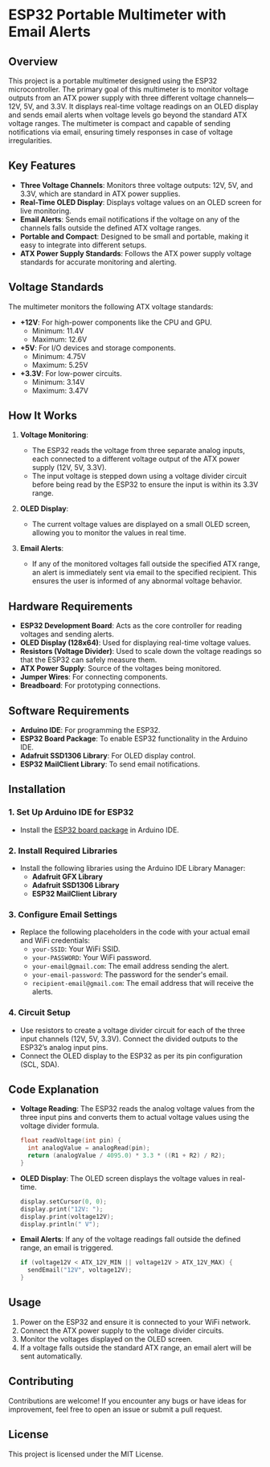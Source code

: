 # **ESP32 Portable Multimeter with Email Alerts**

## **Overview**

This project is a portable multimeter designed using the ESP32 microcontroller. The primary goal of this multimeter is to monitor voltage outputs from an ATX power supply with three different voltage channels—12V, 5V, and 3.3V. It displays real-time voltage readings on an OLED display and sends email alerts when voltage levels go beyond the standard ATX voltage ranges. The multimeter is compact and capable of sending notifications via email, ensuring timely responses in case of voltage irregularities.

## **Key Features**

- **Three Voltage Channels**: Monitors three voltage outputs: 12V, 5V, and 3.3V, which are standard in ATX power supplies.
- **Real-Time OLED Display**: Displays voltage values on an OLED screen for live monitoring.
- **Email Alerts**: Sends email notifications if the voltage on any of the channels falls outside the defined ATX voltage ranges.
- **Portable and Compact**: Designed to be small and portable, making it easy to integrate into different setups.
- **ATX Power Supply Standards**: Follows the ATX power supply voltage standards for accurate monitoring and alerting.

## **Voltage Standards**

The multimeter monitors the following ATX voltage standards:
- **+12V**: For high-power components like the CPU and GPU.
  - Minimum: 11.4V
  - Maximum: 12.6V
- **+5V**: For I/O devices and storage components.
  - Minimum: 4.75V
  - Maximum: 5.25V
- **+3.3V**: For low-power circuits.
  - Minimum: 3.14V
  - Maximum: 3.47V

## **How It Works**

1. **Voltage Monitoring**:
   - The ESP32 reads the voltage from three separate analog inputs, each connected to a different voltage output of the ATX power supply (12V, 5V, 3.3V).
   - The input voltage is stepped down using a voltage divider circuit before being read by the ESP32 to ensure the input is within its 3.3V range.

2. **OLED Display**:
   - The current voltage values are displayed on a small OLED screen, allowing you to monitor the values in real time.

3. **Email Alerts**:
   - If any of the monitored voltages fall outside the specified ATX range, an alert is immediately sent via email to the specified recipient. This ensures the user is informed of any abnormal voltage behavior.

## **Hardware Requirements**

- **ESP32 Development Board**: Acts as the core controller for reading voltages and sending alerts.
- **OLED Display (128x64)**: Used for displaying real-time voltage values.
- **Resistors (Voltage Divider)**: Used to scale down the voltage readings so that the ESP32 can safely measure them.
- **ATX Power Supply**: Source of the voltages being monitored.
- **Jumper Wires**: For connecting components.
- **Breadboard**: For prototyping connections.

## **Software Requirements**

- **Arduino IDE**: For programming the ESP32.
- **ESP32 Board Package**: To enable ESP32 functionality in the Arduino IDE.
- **Adafruit SSD1306 Library**: For OLED display control.
- **ESP32 MailClient Library**: To send email notifications.
  
## **Installation**

### 1. **Set Up Arduino IDE for ESP32**
   - Install the [ESP32 board package](https://randomnerdtutorials.com/installing-the-esp32-board-in-arduino-ide-windows-instructions/) in Arduino IDE.
   
### 2. **Install Required Libraries**
   - Install the following libraries using the Arduino IDE Library Manager:
     - **Adafruit GFX Library**
     - **Adafruit SSD1306 Library**
     - **ESP32 MailClient Library**

### 3. **Configure Email Settings**
   - Replace the following placeholders in the code with your actual email and WiFi credentials:
     - `your-SSID`: Your WiFi SSID.
     - `your-PASSWORD`: Your WiFi password.
     - `your-email@gmail.com`: The email address sending the alert.
     - `your-email-password`: The password for the sender's email.
     - `recipient-email@gmail.com`: The email address that will receive the alerts.

### 4. **Circuit Setup**
   - Use resistors to create a voltage divider circuit for each of the three input channels (12V, 5V, 3.3V). Connect the divided outputs to the ESP32’s analog input pins.
   - Connect the OLED display to the ESP32 as per its pin configuration (SCL, SDA).

## **Code Explanation**

- **Voltage Reading**: The ESP32 reads the analog voltage values from the three input pins and converts them to actual voltage values using the voltage divider formula.
  
  ```cpp
  float readVoltage(int pin) {
    int analogValue = analogRead(pin);
    return (analogValue / 4095.0) * 3.3 * ((R1 + R2) / R2);
  }
  ```

- **OLED Display**: The OLED screen displays the voltage values in real-time.
  
  ```cpp
  display.setCursor(0, 0);
  display.print("12V: ");
  display.print(voltage12V);
  display.println(" V");
  ```

- **Email Alerts**: If any of the voltage readings fall outside the defined range, an email is triggered.
  
  ```cpp
  if (voltage12V < ATX_12V_MIN || voltage12V > ATX_12V_MAX) {
    sendEmail("12V", voltage12V);
  }
  ```

## **Usage**

1. Power on the ESP32 and ensure it is connected to your WiFi network.
2. Connect the ATX power supply to the voltage divider circuits.
3. Monitor the voltages displayed on the OLED screen.
4. If a voltage falls outside the standard ATX range, an email alert will be sent automatically.

## **Contributing**

Contributions are welcome! If you encounter any bugs or have ideas for improvement, feel free to open an issue or submit a pull request.

## **License**

This project is licensed under the MIT License.
